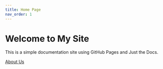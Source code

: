 ```yaml
---
title: Home Page
nav_order: 1
---
```


# Welcome to My Site
This is a simple documentation site using GitHub Pages and Just the Docs.

[About Us](about.md)
